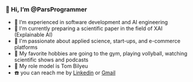 ### 👋 Hi, I’m @ParsProgrammer
- 👀 I’m experienced in software development and AI engineering
- 🧠 I'm currently preparing a scientific paper in the field of XAI (Explainable AI)
- 💜 I'm passionate about applied science, start-ups, and e-commerce platforms
- 🧩 My favorite hobbies are going to the gym, playing vollyball, watching scientific shows and podcasts
- 🦸 My role model is Tom Bilyeu
- ☎️ you can reach me by  [Linkedin](https://www.linkedin.com/in/mobin-shahidi/) or [Gmail](m.mobinshahidi@gmail.com)




<!---
mobinpersi/mobinpersi is a ✨ special ✨ repository because its `README.md` (this file) appears on your GitHub profile.
You can click the Preview link to take a look at your changes.
--->
